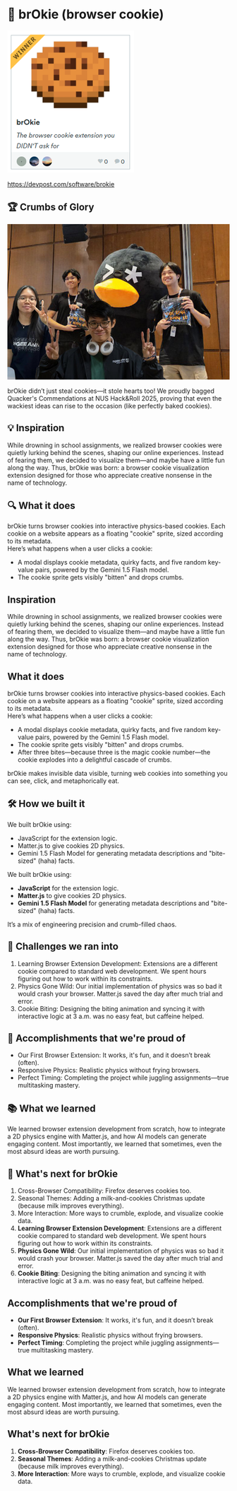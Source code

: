 # 🍪 brOkie (browser cookie)

![brOkie Cookie](./images/winnerPic.png)

https://devpost.com/software/brokie

## 🏆 Crumbs of Glory

![Team behind brOkie](./images/quacker'sCommendation.png)

brOkie didn’t just steal cookies—it stole hearts too! We proudly bagged Quacker's Commendations at NUS Hack&Roll 2025, proving that even the wackiest ideas can rise to the occasion (like perfectly baked cookies).

## 💡 Inspiration

While drowning in school assignments, we realized browser cookies were quietly lurking behind the scenes, shaping our online experiences. Instead of fearing them, we decided to visualize them—and maybe have a little fun along the way. Thus, brOkie was born: a browser cookie visualization extension designed for those who appreciate creative nonsense in the name of technology.

## 🔍 What it does

brOkie turns browser cookies into interactive physics-based cookies. Each cookie on a website appears as a floating "cookie" sprite, sized according to its metadata.  
Here’s what happens when a user clicks a cookie:

- A modal displays cookie metadata, quirky facts, and five random key-value pairs, powered by the Gemini 1.5 Flash model.
- The cookie sprite gets visibly "bitten" and drops crumbs.

## Inspiration

While drowning in school assignments, we realized browser cookies were quietly lurking behind the scenes, shaping our online experiences. Instead of fearing them, we decided to visualize them—and maybe have a little fun along the way. Thus, brOkie was born: a browser cookie visualization extension designed for those who appreciate creative nonsense in the name of technology.

## What it does

brOkie turns browser cookies into interactive physics-based cookies. Each cookie on a website appears as a floating "cookie" sprite, sized according to its metadata.  
Here’s what happens when a user clicks a cookie:

- A modal displays cookie metadata, quirky facts, and five random key-value pairs, powered by the Gemini 1.5 Flash model.
- The cookie sprite gets visibly "bitten" and drops crumbs.
- After three bites—because three is the magic cookie number—the cookie explodes into a delightful cascade of crumbs.

brOkie makes invisible data visible, turning web cookies into something you can see, click, and metaphorically eat.

## 🛠️ How we built it

We built brOkie using:

- JavaScript for the extension logic.
- Matter.js to give cookies 2D physics.
- Gemini 1.5 Flash Model for generating metadata descriptions and "bite-sized" (haha) facts.

We built brOkie using:

- **JavaScript** for the extension logic.
- **Matter.js** to give cookies 2D physics.
- **Gemini 1.5 Flash Model** for generating metadata descriptions and "bite-sized" (haha) facts.

It’s a mix of engineering precision and crumb-filled chaos.

## 🧗 Challenges we ran into

1. Learning Browser Extension Development: Extensions are a different cookie compared to standard web development. We spent hours figuring out how to work within its constraints.
2. Physics Gone Wild: Our initial implementation of physics was so bad it would crash your browser. Matter.js saved the day after much trial and error.
3. Cookie Biting: Designing the biting animation and syncing it with interactive logic at 3 a.m. was no easy feat, but caffeine helped.

## 🏅 Accomplishments that we're proud of

- Our First Browser Extension: It works, it's fun, and it doesn’t break (often).
- Responsive Physics: Realistic physics without frying browsers.
- Perfect Timing: Completing the project while juggling assignments—true multitasking mastery.

## 📚 What we learned

We learned browser extension development from scratch, how to integrate a 2D physics engine with Matter.js, and how AI models can generate engaging content. Most importantly, we learned that sometimes, even the most absurd ideas are worth pursuing.

## 🚀 What's next for brOkie

1. Cross-Browser Compatibility: Firefox deserves cookies too.
2. Seasonal Themes: Adding a milk-and-cookies Christmas update (because milk improves everything).
3. More Interaction: More ways to crumble, explode, and visualize cookie data.
4. **Learning Browser Extension Development**: Extensions are a different cookie compared to standard web development. We spent hours figuring out how to work within its constraints.
5. **Physics Gone Wild**: Our initial implementation of physics was so bad it would crash your browser. Matter.js saved the day after much trial and error.
6. **Cookie Biting**: Designing the biting animation and syncing it with interactive logic at 3 a.m. was no easy feat, but caffeine helped.

## Accomplishments that we're proud of

- **Our First Browser Extension**: It works, it's fun, and it doesn’t break (often).
- **Responsive Physics**: Realistic physics without frying browsers.
- **Perfect Timing**: Completing the project while juggling assignments—true multitasking mastery.

## What we learned

We learned browser extension development from scratch, how to integrate a 2D physics engine with Matter.js, and how AI models can generate engaging content. Most importantly, we learned that sometimes, even the most absurd ideas are worth pursuing.

## What's next for brOkie

1. **Cross-Browser Compatibility**: Firefox deserves cookies too.
2. **Seasonal Themes**: Adding a milk-and-cookies Christmas update (because milk improves everything).
3. **More Interaction**: More ways to crumble, explode, and visualize cookie data.
